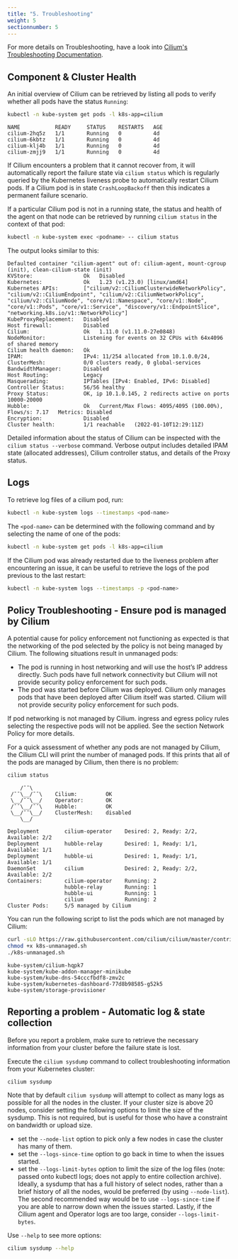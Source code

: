 ```yaml
---
title: "5. Troubleshooting"
weight: 5
sectionnumber: 5
---
```



For more details on Troubleshooting, have a look into [Cilium's Troubleshooting Documentation](https://docs.cilium.io/en/stable/operations/troubleshooting/).


## Component & Cluster Health

An initial overview of Cilium can be retrieved by listing all pods to verify whether all pods have the status `Running`:

```bash
kubectl -n kube-system get pods -l k8s-app=cilium
```

```
NAME           READY     STATUS    RESTARTS   AGE
cilium-2hq5z   1/1       Running   0          4d
cilium-6kbtz   1/1       Running   0          4d
cilium-klj4b   1/1       Running   0          4d
cilium-zmjj9   1/1       Running   0          4d
```

If Cilium encounters a problem that it cannot recover from, it will automatically report the failure state via `cilium status` which is regularly queried by the Kubernetes liveness probe to automatically restart Cilium pods. If a Cilium pod is in state `CrashLoopBackoff` then this indicates a permanent failure scenario.

If a particular Cilium pod is not in a running state, the status and health of the agent on that node can be retrieved by running `cilium status` in the context of that pod:

```bash
kubectl -n kube-system exec <podname> -- cilium status
```

The output looks similar to this:

```
Defaulted container "cilium-agent" out of: cilium-agent, mount-cgroup (init), clean-cilium-state (init)
KVStore:                Ok   Disabled
Kubernetes:             Ok   1.23 (v1.23.0) [linux/amd64]
Kubernetes APIs:        ["cilium/v2::CiliumClusterwideNetworkPolicy", "cilium/v2::CiliumEndpoint", "cilium/v2::CiliumNetworkPolicy", "cilium/v2::CiliumNode", "core/v1::Namespace", "core/v1::Node", "core/v1::Pods", "core/v1::Service", "discovery/v1::EndpointSlice", "networking.k8s.io/v1::NetworkPolicy"]
KubeProxyReplacement:   Disabled   
Host firewall:          Disabled
Cilium:                 Ok   1.11.0 (v1.11.0-27e0848)
NodeMonitor:            Listening for events on 32 CPUs with 64x4096 of shared memory
Cilium health daemon:   Ok   
IPAM:                   IPv4: 11/254 allocated from 10.1.0.0/24, 
ClusterMesh:            0/0 clusters ready, 0 global-services
BandwidthManager:       Disabled
Host Routing:           Legacy
Masquerading:           IPTables [IPv4: Enabled, IPv6: Disabled]
Controller Status:      56/56 healthy
Proxy Status:           OK, ip 10.1.0.145, 2 redirects active on ports 10000-20000
Hubble:                 Ok   Current/Max Flows: 4095/4095 (100.00%), Flows/s: 7.17   Metrics: Disabled
Encryption:             Disabled
Cluster health:         1/1 reachable   (2022-01-10T12:29:11Z)

```

Detailed information about the status of Cilium can be inspected with the `cilium status --verbose` command. Verbose output includes detailed IPAM state (allocated addresses), Cilium controller status, and details of the Proxy status.


## Logs

To retrieve log files of a cilium pod, run:

```bash
kubectl -n kube-system logs --timestamps <pod-name>
```

The `<pod-name>` can be determined with the following command and by selecting the name of one of the pods:

```bash
kubectl -n kube-system get pods -l k8s-app=cilium
```

If the Cilium pod was already restarted due to the liveness problem after encountering an issue, it can be useful to retrieve the logs of the pod previous to the last restart:

```bash
kubectl -n kube-system logs --timestamps -p <pod-name>
```


## Policy Troubleshooting - Ensure pod is managed by Cilium

A potential cause for policy enforcement not functioning as expected is that the networking of the pod selected by the policy is not being managed by Cilium. The following situations result in unmanaged pods:

* The pod is running in host networking and will use the host’s IP address directly. Such pods have full network connectivity but Cilium will not provide security policy enforcement for such pods.
* The pod was started before Cilium was deployed. Cilium only manages pods that have been deployed after Cilium itself was started. Cilium will not provide security policy enforcement for such pods.

If pod networking is not managed by Cilium. ingress and egress policy rules selecting the respective pods will not be applied. See the section Network Policy for more details.

For a quick assessment of whether any pods are not managed by Cilium, the Cilium CLI will print the number of managed pods. If this prints that all of the pods are managed by Cilium, then there is no problem:

```bash
cilium status
```

```
    /¯¯\
 /¯¯\__/¯¯\    Cilium:         OK
 \__/¯¯\__/    Operator:       OK
 /¯¯\__/¯¯\    Hubble:         OK
 \__/¯¯\__/    ClusterMesh:    disabled
    \__/

Deployment        cilium-operator    Desired: 2, Ready: 2/2, Available: 2/2
Deployment        hubble-relay       Desired: 1, Ready: 1/1, Available: 1/1
Deployment        hubble-ui          Desired: 1, Ready: 1/1, Available: 1/1
DaemonSet         cilium             Desired: 2, Ready: 2/2, Available: 2/2
Containers:       cilium-operator    Running: 2
                  hubble-relay       Running: 1
                  hubble-ui          Running: 1
                  cilium             Running: 2
Cluster Pods:     5/5 managed by Cilium
```

You can run the following script to list the pods which are not managed by Cilium:

```bash
curl -sLO https://raw.githubusercontent.com/cilium/cilium/master/contrib/k8s/k8s-unmanaged.sh
chmod +x k8s-unmanaged.sh
./k8s-unmanaged.sh
```

```
kube-system/cilium-hqpk7
kube-system/kube-addon-manager-minikube
kube-system/kube-dns-54cccfbdf8-zmv2c
kube-system/kubernetes-dashboard-77d8b98585-g52k5
kube-system/storage-provisioner
```


## Reporting a problem - Automatic log & state collection

Before you report a problem, make sure to retrieve the necessary information from your cluster before the failure state is lost.

Execute the `cilium sysdump` command to collect troubleshooting information from your Kubernetes cluster:

```bash
cilium sysdump
```

Note that by default `cilium sysdump` will attempt to collect as many logs as possible for all the nodes in the cluster. If your cluster size is above 20 nodes, consider setting the following options to limit the size of the sysdump. This is not required, but is useful for those who have a constraint on bandwidth or upload size.

* set the `--node-list` option to pick only a few nodes in case the cluster has many of them.
* set the `--logs-since-time` option to go back in time to when the issues started.
* set the `--logs-limit-bytes` option to limit the size of the log files (note: passed onto kubectl logs; does not apply to entire collection archive).
Ideally, a sysdump that has a full history of select nodes, rather than a brief history of all the nodes, would be preferred (by using `--node-list`). The second recommended way would be to use `--logs-since-time` if you are able to narrow down when the issues started. Lastly, if the Cilium agent and Operator logs are too large, consider `--logs-limit-bytes`.

Use `--help` to see more options:

```bash
cilium sysdump --help
```
